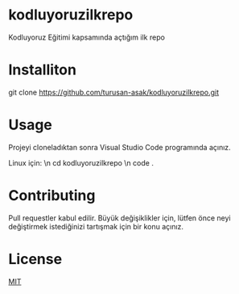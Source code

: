 # kodluyoruzilkrepo
Kodluyoruz Eğitimi kapsamında açtığım ilk repo

# Installiton

git clone https://github.com/turusan-asak/kodluyoruzilkrepo.git

# Usage
Projeyi cloneladıktan sonra Visual Studio Code programında açınız.

Linux için:
\n cd kodluyoruzilkrepo
\n code .

# Contributing 
Pull requestler kabul edilir. Büyük değişiklikler için, lütfen önce neyi değiştirmek istediğinizi tartışmak için bir konu açınız.

# License
[MIT](https://github.com/turusan-asak/kodluyoruzilkrepo/blob/main/LICENSE)
